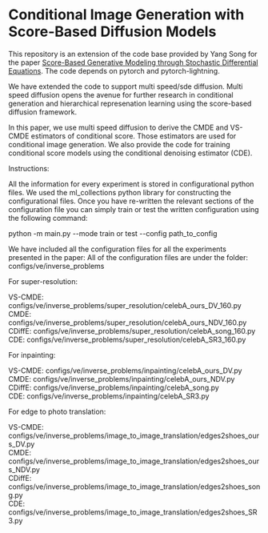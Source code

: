 # Conditional Image Generation with Score-Based Diffusion Models

This repository is an extension of the code base provided by Yang Song for the paper [Score-Based Generative Modeling through Stochastic Differential Equations](https://openreview.net/forum?id=PxTIG12RRHS). The code depends on pytorch and pytorch-lightning.

We have extended the code to support multi speed/sde diffusion. Multi speed diffusion opens the avenue for further research in conditional generation and hierarchical represenation learning using the score-based diffusion framework.

In this paper, we use multi speed diffusion to derive the CMDE and VS-CMDE estimators of conditional score. Those estimators are used for conditional image generation. We also provide the code for training conditional score models using the conditional denoising estimator (CDE).

Instructions: 

All the information for every experiment is stored in configurational python files. We used the ml_collections python library for constructing the configurational files.
Once you have re-written the relevant sections of the configuration file you can simply train or test the written configuration using the following command:

python -m main.py --mode train or test --config path_to_config

We have included all the configuration files for all the experiments presented in the paper:
All of the configuration files are under the folder: configs/ve/inverse_problems

For super-resolution: 

VS-CMDE: configs/ve/inverse_problems/super_resolution/celebA_ours_DV_160.py \
CMDE: configs/ve/inverse_problems/super_resolution/celebA_ours_NDV_160.py \
CDiffE: configs/ve/inverse_problems/super_resolution/celebA_song_160.py \
CDE: configs/ve/inverse_problems/super_resolution/celebA_SR3_160.py

For inpainting: 

VS-CMDE: configs/ve/inverse_problems/inpainting/celebA_ours_DV.py \
CMDE: configs/ve/inverse_problems/inpainting/celebA_ours_NDV.py \
CDiffE: configs/ve/inverse_problems/inpainting/celebA_song.py \
CDE: configs/ve/inverse_problems/inpainting/celebA_SR3.py

For edge to photo translation: 

VS-CMDE: configs/ve/inverse_problems/image_to_image_translation/edges2shoes_ours_DV.py \
CMDE: configs/ve/inverse_problems/image_to_image_translation/edges2shoes_ours_NDV.py \
CDiffE: configs/ve/inverse_problems/image_to_image_translation/edges2shoes_song.py \
CDE: configs/ve/inverse_problems/image_to_image_translation/edges2shoes_SR3.py
